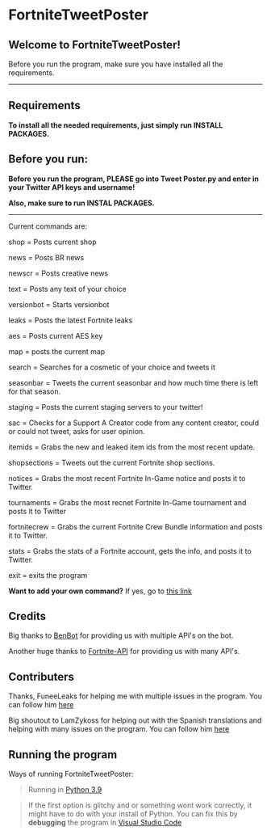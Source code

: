 # FortniteTweetPoster

## Welcome to FortniteTweetPoster!


Before you run the program, make sure you have installed all the requirements.


----------------------

## Requirements

**To install all the needed requirements, just simply run INSTALL PACKAGES.**



## Before you run:

**Before you run the program, PLEASE go into Tweet Poster.py and enter in your Twitter API keys and username!**

**Also, make sure to run INSTAL PACKAGES.**

----------------------

Current commands are:


shop = Posts current shop

news = Posts BR news

newscr = Posts creative news

text = Posts any text of your choice

versionbot = Starts versionbot

leaks = Posts the latest Fortnite leaks

aes = Posts current AES key

map = posts the current map

search = Searches for a cosmetic of your choice and tweets it

seasonbar = Tweets the current seasonbar and how much time there is left for that season.

staging = Posts the current staging servers to your twitter!

sac = Checks for a Support A Creator code from any content creator, could or could not tweet, asks for user opinion.

itemids = Grabs the new and leaked item ids from the most recent update.

shopsections = Tweets out the current Fortnite shop sections.

notices = Grabs the most recent Fortnite In-Game notice and posts it to Twitter.

tournaments = Grabs the most recnet Fortnite In-Game tournament and posts it to Twitter

fortnitecrew = Grabs the current Fortnite Crew Bundle information and posts it to Twitter.

stats = Grabs the stats of a Fortnite account, gets the info, and posts it to Twitter.

exit = exits the program

**Want to add your own command?** If yes, go to [this link](https://docs.google.com/forms/d/e/1FAIpQLSfgMn9iOSSiMOLoSwU0rznBljradbQAeu8gLwMIhTwVrWBNnA/viewform?usp=sf_link)

## Credits

Big thanks to [BenBot](https://benbot.stoplight.io/docs/benbot-docs) for providing us with multiple API's on the bot.

Another huge thanks to [Fortnite-API](https://fortnite-api.com/) for providing us with many API's.

## Contributers

Thanks, FuneeLeaks for helping me with multiple issues in the program. You can follow him [here](https://twitter.com/FuneeLeaks)

Big shoutout to LamZykoss for helping out with the Spanish translations and helping with many issues on the program. You can follow him [here](https://twitter.com/LamZykoss)

## Running the program

Ways of running FortniteTweetPoster:

> Running in [Python 3.9](https://www.microsoft.com/en-us/p/python-39/9p7qfqmjrfp7?activetab=pivot:overviewtab)

> If the first option is glitchy and or something wont work correctly, it might have to do with your install of Python. You can fix this by **debugging** the program in [Visual Studio Code](https://code.visualstudio.com/)
